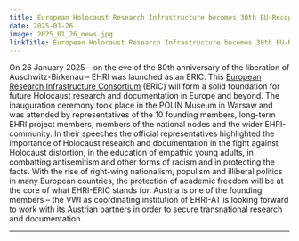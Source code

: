 ```yaml
---
title: European Holocaust Research Infrastructure becomes 30th EU-Recognised Research Consortium 
date: 2025-01-26
image: 2025_01_26_news.jpg
linkTitle: European Holocaust Research Infrastructure becomes 30th EU-Recognised Research Consortium 
---
```


On 26 January 2025 – on the eve of the 80th anniversary of the liberation of Auschwitz-Birkenau – EHRI was launched as an ERIC. This [European Research Infrastructure Consortium](https://research-and-innovation.ec.europa.eu/news/all-research-and-innovation-news/european-holocaust-research-infrastructure-becomes-30th-eu-recognised-research-consortium-major-2025-01-20_en) (ERIC) will form a solid foundation for future Holocaust research and documentation in Europe and beyond. The inauguration ceremony took place in the POLIN Museum in Warsaw and was attended by representatives of the 10 founding members, long-term EHRI project members, members of the national nodes and the wider EHRI-community.
In their speeches the official representatives highlighted the importance of Holocaust research and documentation in the fight against Holocaust distortion, in the education of empathic young adults, in combatting antisemitism and other forms of racism and in protecting the facts. With the rise of right-wing nationalism, populism and illiberal politics in many European countries, the protection of academic freedom will be at the core of what EHRI-ERIC stands for. Austria is one of the founding members – the VWI as coordinating institution of EHRI-AT is looking forward to work with its Austrian partners in order to secure transnational research and documentation.

---
